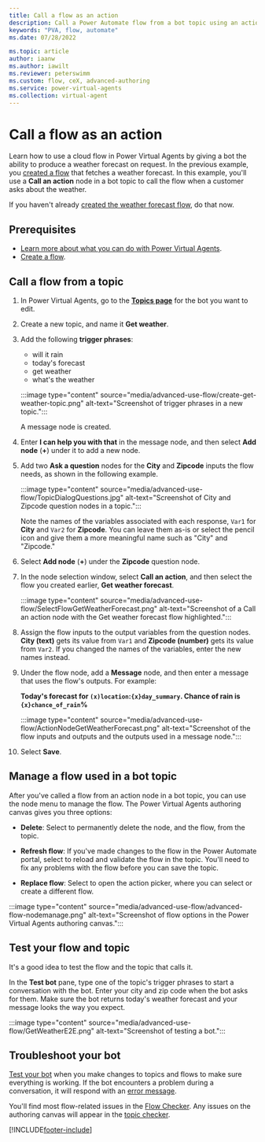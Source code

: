 ```yaml
---
title: Call a flow as an action
description: Call a Power Automate flow from a bot topic using an action node.
keywords: "PVA, flow, automate"
ms.date: 07/28/2022

ms.topic: article
author: iaanw
ms.author: iawilt
ms.reviewer: peterswimm
ms.custom: flow, ceX, advanced-authoring
ms.service: power-virtual-agents
ms.collection: virtual-agent
---
```


# Call a flow as an action

Learn how to use a cloud flow in Power Virtual Agents by giving a bot the ability to produce a weather forecast on request. In the previous example, you [created a flow](advanced-flow-create.md) that fetches a weather forecast. In this example, you'll use a **Call an action** node in a bot topic to call the flow when a customer asks about the weather.

If you haven't already [created the weather forecast flow](advanced-flow-create.md), do that now.

## Prerequisites

- [Learn more about what you can do with Power Virtual Agents](fundamentals-what-is-power-virtual-agents.md).
- [Create a flow](advanced-flow-create.md).

## Call a flow from a topic

1. In Power Virtual Agents, go to the [**Topics page**](authoring-create-edit-topics.md) for the bot you want to edit.

1. Create a new topic, and name it **Get weather**.

1. Add the following **trigger phrases**:

    - will it rain
    - today's forecast
    - get weather
    - what's the weather

    :::image type="content" source="media/advanced-use-flow/create-get-weather-topic.png" alt-text="Screenshot of trigger phrases in a new topic.":::

    A message node is created.

1. Enter **I can help you with that** in the message node, and then select **Add node** (**+**) under it to add a new node.

1. Add two **Ask a question** nodes for the **City** and **Zipcode** inputs the flow needs, as shown in the following example.

    :::image type="content" source="media/advanced-use-flow/TopicDialogQuestions.jpg" alt-text="Screenshot of City and Zipcode question nodes in a topic.":::

    Note the names of the variables associated with each response, `Var1` for **City** and `Var2` for **Zipcode**. You can leave them as-is or select the pencil icon and give them a more meaningful name such as "City" and "Zipcode."

1. Select **Add node** (**+**) under the **Zipcode** question node.

1. In the node selection window, select **Call an action**, and then select the flow you created earlier, **Get weather forecast**.

    :::image type="content" source="media/advanced-use-flow/SelectFlowGetWeatherForecast.png" alt-text="Screenshot of a Call an action node with the Get weather forecast flow highlighted.":::

1. Assign the flow inputs to the output variables from the question nodes. **City (text)** gets its value from `Var1` and **Zipcode (number)** gets its value from `Var2`. If you changed the names of the variables, enter the new names instead.

1. Under the flow node, add a **Message** node, and then enter a message that uses the flow's outputs. For example:

    **Today's forecast for `(x)location`:`{x}day_summary`.
    Chance of rain is `{x}chance_of_rain`%**

    :::image type="content" source="media/advanced-use-flow/ActionNodeGetWeatherForecast.png" alt-text="Screenshot of the flow inputs and outputs and the outputs used in a message node.":::

1. Select **Save**.

## Manage a flow used in a bot topic

After you've called a flow from an action node in a bot topic, you can use the node menu to manage the flow. The Power Virtual Agents authoring canvas gives you three options:

- **Delete**: Select to permanently delete the node, and the flow, from the topic.  

- **Refresh flow**: If you've made changes to the flow in the Power Automate portal, select to reload and validate the flow in the topic. You'll need to fix any problems with the flow before you can save the topic.

- **Replace flow**: Select to open the action picker, where you can select or create a different flow.

:::image type="content" source="media/advanced-use-flow/advanced-flow-nodemanage.png" alt-text="Screenshot of flow options in the Power Virtual Agents authoring canvas.":::

## Test your flow and topic

It's a good idea to test the flow and the topic that calls it.

In the **Test bot** pane, type one of the topic's trigger phrases to start a conversation with the bot. Enter your city and zip code when the bot asks for them. Make sure the bot returns today's weather forecast and your message looks the way you expect.

:::image type="content" source="media/advanced-use-flow/GetWeatherE2E.png" alt-text="Screenshot of testing a bot.":::

## Troubleshoot your bot

[Test your bot](authoring-test-bot.md) when you make changes to topics and flows to make sure everything is working. If the bot encounters a problem during a conversation, it will respond with an [error message](error-codes.md).

You'll find most flow-related issues in the [Flow Checker](/power-automate/error-checker). Any issues on the authoring canvas will appear in the [topic checker](authoring-topic-management.md#topic-errors).

[!INCLUDE[footer-include](includes/footer-banner.md)]

